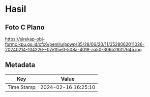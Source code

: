 # Hasil

## Foto C Plano

https://sirekap-obj-formc.kpu.go.id/cfc6/pemilu/ppwp/35/28/06/20/11/3528062011026-20240214-104226--07e1f5e0-508a-4019-aa50-306b29317645.jpg


## Metadata

| Key        | Value               |
| ---------- | ------------------- |
| Time Stamp | 2024-02-16 16:25:10 |



